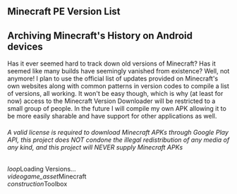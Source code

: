 ## Minecraft PE Version List
## Archiving Minecraft's History on Android devices
Has it ever seemed hard to track down old versions of Minecraft? Has it seemed like many builds have seemingly vanished from existence? Well, not anymore! I plan to use the official list of updates provided on Minecraft's own websites along with common patterns in version codes to compile a list of versions, all working. It won't be easy though, which is why (at least for now) access to the Minecraft Version Downloader will be restricted to a small group of people. In the future I will compile my own APK allowing it to be more easily sharable and have support for other applications as well.
###### *A valid license is required to download Minecraft APKs through Google Play API, this project does NOT condone the illegal redistribution of any media of any kind, and this project will NEVER supply Minecraft APKs*
<div class="filedownload-container" id="loading-versions"><div class="nbt-filedownload"><i class="material-icons">loop</i><a>Loading Versions...</a></div></div><div class="home-content-container"><div class="home-content-image"><div class="filedownload-container" style="margin-top:0;margin-bottom:0"><div class="nbt-filedownload"><i class="material-icons">videogame_asset</i><a>Minecraft</a></div></div><div id="mcversion"></div></div><div class="home-content-image"><div class="filedownload-container" style="margin-top:0;margin-bottom:0"><div class="nbt-filedownload"><i class="material-icons">construction</i><a>Toolbox</a></div></div><div id="tbversion"></div></div></div>
<script src="/assets/js/versions.js"></script>
